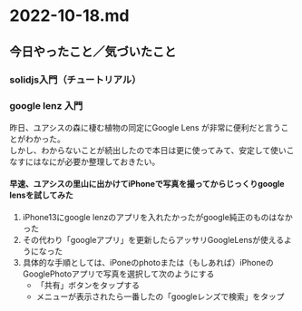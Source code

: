 # 2022-10-18.md

## 今日やったこと／気づいたこと

### solidjs入門（チュートリアル）

### google lenz 入門

昨日、ユアシスの森に棲む植物の同定にGoogle Lens が非常に便利だと言うことがわかった。  
しかし、わからないことが続出したので本日は更に使ってみて、安定して使いこなすにはなにが必要か整理しておきたい。

#### 早速、ユアシスの里山に出かけてiPhoneで写真を撮ってからじっくりgoogle lensを試してみた

1. iPhone13にgoogle lenzのアプリを入れたかったがgoogle純正のものはなかった
2. その代わり「googleアプリ」を更新したらアッサリGoogleLensが使えるようになった
3. 具体的な手順としては、iPoneのphotoまたは（もしあれば）iPhoneのGooglePhotoアプリで写真を選択して次のようにする
      - 「共有」ボタンをタップする
      - メニューが表示されたら一番したの「googleレンズで検索」をタップ

